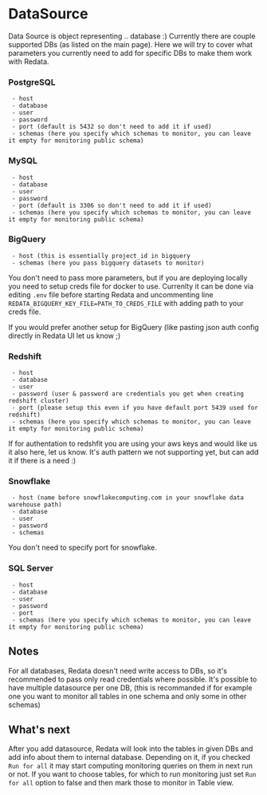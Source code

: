 # DataSource

Data Source is object representing .. database :) Currently there are couple supported DBs (as listed on the main page).
Here we will try to cover what parameters you currently need to add for specific DBs to make them work with Redata.

### PostgreSQL

```
 - host
 - database
 - user
 - password
 - port (default is 5432 so don't need to add it if used)
 - schemas (here you specify which schemas to monitor, you can leave it empty for monitoring public schema)
```

### MySQL

```
 - host
 - database
 - user
 - password
 - port (default is 3306 so don't need to add it if used)
 - schemas (here you specify which schemas to monitor, you can leave it empty for monitoring public schema)
```

### BigQuery

```
 - host (this is essentially project_id in bigquery
 - schemas (here you pass bigquery datasets to monitor)
```

You don't need to pass more parameters, but if you are deploying locally you need to setup creds file for docker to use.
Currenlty it can be done via editing  `.env` file before starting Redata and uncommenting line `REDATA_BIGQUERY_KEY_FILE=PATH_TO_CREDS_FILE`
with adding path to your creds file.

If you would prefer another setup for BigQuery (like pasting json auth config directly in Redata UI let us know ;)

### Redshift

```
 - host
 - database
 - user
 - password (user & password are credentials you get when creating redshift cluster)
 - port (please setup this even if you have default port 5439 used for redshift)
 - schemas (here you specify which schemas to monitor, you can leave it empty for monitoring public schema)
```

If for authentation to redshfit you are using your aws keys and would like us it also here, let us know.
It's auth pattern we not supporting yet, but can add it if there is a need :)


### Snowflake
```
 - host (name before snowflakecomputing.com in your snowflake data warehouse path)
 - database
 - user
 - password
 - schemas
```
You don't need to specify port for snowflake.

### SQL Server

```
 - host
 - database
 - user
 - password
 - port
 - schemas (here you specify which schemas to monitor, you can leave it empty for monitoring public schema)
```

## Notes

For all databases, Redata doesn't need write access to DBs, so it's recommended to pass only read credentials where possible.
It's possible to have multiple datasource per one DB,
(this is recommanded if for example one you want to monitor all tables in one schema and only some in other schemas)

## What's next

After you add datasource, Redata will look into the tables in given DBs and add info about them to internal database.
Depending on it, if you checked `Run for all` it may start computing monitoring queries on them in next run or not.
If you want to choose tables, for which to run monitoring just set `Run for all` option to false and then mark those to monitor in Table view.
